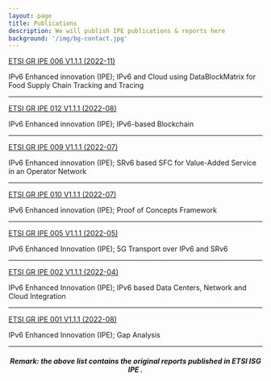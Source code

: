 ```yaml
---
layout: page
title: Publications
description: We will publish IPE publications & reports here
background: '/img/bg-contact.jpg'
---
```


[ETSI GR IPE 006 V1.1.1 (2022-11)](https://www.etsi.org/deliver/etsi_gr/IPE/001_099/006/01.01.01_60/gr_IPE006v010101p.pdf)

IPv6 Enhanced innovation (IPE); IPv6 and Cloud using DataBlockMatrix for Food Supply Chain Tracking and Tracing

---

[ETSI GR IPE 012 V1.1.1 (2022-08)](https://www.etsi.org/deliver/etsi_gr/IPE/001_099/012/01.01.01_60/gr_IPE012v010101p.pdf)

IPv6 Enhanced innovation (IPE); IPv6-based Blockchain

---

[ETSI GR IPE 009 V1.1.1 (2022-07)](https://www.etsi.org/deliver/etsi_gr/IPE/001_099/009/01.01.01_60/gr_IPE009v010101p.pdf)

IPv6 Enhanced innovation (IPE); SRv6 based SFC for Value-Added Service in an Operator Network

---

[ETSI GR IPE 010 V1.1.1 (2022-07)](https://www.etsi.org/deliver/etsi_gr/IPE/001_099/010/01.01.01_60/gr_IPE010v010101p.pdf)

IPv6 Enhanced innovation (IPE); Proof of Concepts Framework

---

[ETSI GR IPE 005 V1.1.1 (2022-05)](https://www.etsi.org/deliver/etsi_gr/IPE/001_099/005/01.01.01_60/gr_IPE005v010101p.pdf)

IPv6 Enhanced Innovation (IPE); 5G Transport over IPv6 and SRv6

---

[ETSI GR IPE 002 V1.1.1 (2022-04)](https://www.etsi.org/deliver/etsi_gr/IPE/001_099/002/01.01.01_60/gr_IPE002v010101p.pdf)

IPv6 Enhanced Innovation (IPE); IPv6 based Data Centers, Network and Cloud Integration


---

[ETSI GR IPE 001 V1.1.1 (2022-08)](https://www.etsi.org/deliver/etsi_gr/IPE/001_099/001/01.01.01_60/gr_IPE001v010101p.pdf)

IPv6 Enhanced Innovation (IPE); Gap Analysis

---

<center>
<h6><b>Remark: the above list contains the original reports published in ETSI ISG IPE .</b></h6> 
</center>